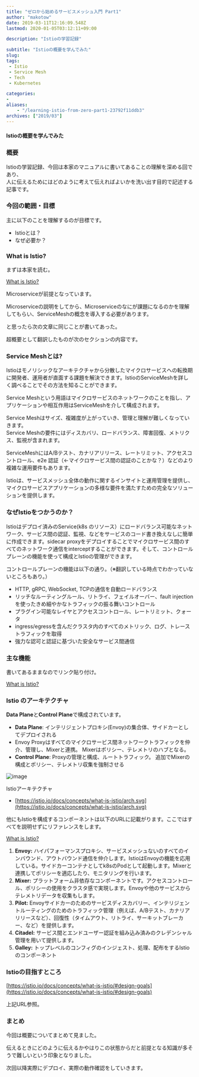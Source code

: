 ```yaml
---
title: "ゼロから始めるサービスメッシュ入門 Part1"
author: "makotow"
date: 2019-03-11T12:16:09.548Z
lastmod: 2020-01-05T03:12:11+09:00

description: "Istioの学習記録"

subtitle: "Istioの概要を学んでみた"
slug: 
tags:
 - Istio
 - Service Mesh
 - Tech
 - Kubernetes

categories:
-
aliases:
    - "/learning-istio-from-zero-part1-23792f11ddb3"
archives: ["2019/03"]
---
```


#### Istioの概要を学んでみた

### 概要

Istioの学習記録、今回は本家のマニュアルに書いてあることの理解を深める回であり、  
人に伝えるためにはどのように考えて伝えればよいかを洗い出す目的で記述する記事です。
<!--more-->
<!--toc-->

### 今回の範囲・目標

主に以下のことを理解するのが目標です。

*   Istioとは？
*   なぜ必要か？

### What is Istio?

まずは本家を読む。

[What is Istio?](https://istio.io/docs/concepts/what-is-istio/)

Microserviceが前提となっています。

Microserviceの説明をしてから、Microserviceのなにが課題になるのかを理解してもらい、ServiceMeshの概念を導入する必要があります。

と思ったら次の文章に同じことが書いてあった。

超概要として翻訳したものが次のセクションの内容です。

### Service Meshとは?

Istioはモノリシックなアーキテクチャから分散したマイクロサービスへの転換期に開発者、運用者が直面する課題を解決できます。IstioのServiceMeshを詳しく調べることでその方法を知ることができます。

Service Meshという用語はマイクロサービスのネットワークのことを指し、アプリケーションや相互作用はServiceMeshを介して構成されます。

Service Meshはサイズ、複雑度が上がっていき、管理と理解が難しくなっていきます。  
Service Meshの要件にはディスカバリ、ロードバランス、障害回復、メトリクス、監視が含まれます。

ServiceMeshにはA/Bテスト、カナリアリリース、レートリミット、アクセスコントロール、e2e 認証（←マイクロサービス間の認証のことかな？）などのより複雑な運用要件もあります。

Istioは、サービスメッシュ全体の動作に関するインサイトと運用管理を提供し、マイクロサービスアプリケーションの多様な要件を満たすための完全なソリューションを提供します。

### なぜIstioをつかうのか？

Istioはデプロイ済みのService(k8s のリソース）にロードバランス可能なネットワーク、サービス間の認証、監視、などをサービスのコード書き換えなしに簡単に作成できます。sidecar proxyをデプロイすることでマイクロサービス間のすべてのネットワーク通信をinterceptすることができます。そして、コントロールプレーンの機能を使って構成とIstioの管理ができます。

コントロールプレーンの機能は以下の通り。（※翻訳している時点でわかっていないところもあり。）

*   HTTP, gRPC, WebSocket, TCPの通信を自動ロードバランス
*   リッチなルーティングルール、リトライ、フェイルオーバー、fault injection を使ったきめ細やかなトラフィックの振る舞いコントロール
*   プラグイン可能なレイヤとアクセスコントロール、レートリミット、クォータ
*   ingress/egressを含んだクラスタ内のすべてのメトリック、ログ、トレーストラフィックを取得
*   強力な認可と認証に基づいた安全なサービス間通信

### 主な機能

書いてあるままなのでリンク貼り付け。

[What is Istio?](https://istio.io/docs/concepts/what-is-istio/#traffic-management)

### Istio のアーキテクチャ

**Data Plane**と**Control Plane**で構成されています。

*   **Data Plane**: インテリジェントプロキシ(Envoy)の集合体、サイドカーとしてデプロイされる
*   Envoy Proxyはすべてのマイクロサービス間ネットワークトラフィックを仲介、管理し、Mixerと連携。
Mixerはポリシー、テレメトリのハブとなる。
*   **Control Plane**: Proxyの管理と構成、ルートトラフィック。
追加でMixerの構成とポリシー、テレメトリ収集を強制させる



![image](/posts/2019/03/11/ゼロから始めるサービスメッシュ入門-part1/images/1.png#layoutFillWidth)

Istioアーキテクチャ

*   [https://istio.io/docs/concepts/what-is-istio/arch.svg](https://istio.io/docs/concepts/what-is-istio/arch.svg)

他にもIstioを構成するコンポーネントは以下のURLに記載がります。ここではすべてを説明せずにリファレンスをします。

[What is Istio?](https://istio.io/docs/concepts/what-is-istio/#architecture)


1.  **Envoy:** ハイパフォーマンスプロキシ、サービスメッシュないのすべてのインバウンド、アウトバウンド通信を仲介します。IstioはEnvoyの機能を応用している。サイドカーコンテナとしてk8sのPodとして起動します。Mixerと連携してポリシーを適応したり、モニタリングを行います。
2.  **Mixer:** プラットフォーム非依存なコンポーネントです。アクセスコントロール、ポリシーの使用をクラスタ感で実現します。Envoyや他のサービスからテレメトリデータを収集もします。
3.  **Pilot:** Envoyサイドカーのためのサービスディスカバリー、インテリジェントルーティングのためのトラフィック管理（例えば、A/Bテスト、カナリアリリースなど）、回復性（タイムアウト、リトライ、サーキットブレーカー、など）を提供します。
4.  **Citadel:** サービス間とエンドユーザー認証を組み込み済みのクレデンシャル管理を用いて提供します。
5.  **Galley:** トップレベルのコンフィグのインジェスト、処理、配布をするIstioのコンポーネント

### **Istioの目指すところ**

[https://istio.io/docs/concepts/what-is-istio/#design-goals](https://istio.io/docs/concepts/what-is-istio/#design-goals)

上記URL参照。

### まとめ

今回は概要についてまとめて見ました。

伝えるときにどのように伝えるかやはりこの状態からだと前提となる知識が多そうで難しいという印象となりました。

次回以降実際にデプロイ、実際の動作確認をしていきます。
